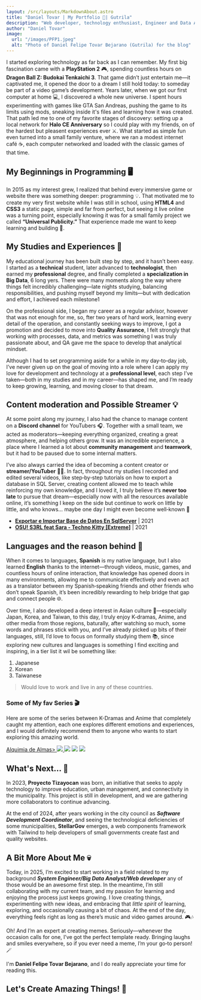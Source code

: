 ```yaml
---
layout: /src/layouts/MarkdownAbout.astro
title: "Daniel Tovar | My Portfolio 🚀| Gutrila"
description: "Web developer, technology enthusiast, Engineer and Data Analyst. From my beginnings and ahead, here I share my journey, experiences, and learnings. 🚀☕"
author: "Daniel Tovar"
image:
  url: "/images/PFP1.jpeg"
  alt: "Photo of Daniel Felipe Tovar Bejarano (Gutrila) for the blog"
---
```


I started exploring technology as far back as I can remember. My first big fascination came with a **PlayStation 2** 🎮, spending countless hours on **Dragon Ball Z: Budokai Tenkaichi 3**. That game didn’t just entertain me—it captivated me, it opened the door to a dream I still hold today: to someday be part of a video game’s development.
Years later, when we got our first computer at home 💻, I discovered a whole new universe. I spent hours experimenting with games like GTA San Andreas, pushing the game to its limits using mods, sneaking inside it's files and learning how it was created. That path led me to one of my favorite stages of discovery: setting up a local network for **Halo CE Anniversary** so I could play with my friends, on of the hardest but pleasent experiences ever ⚔️.
What started as simple fun even turned into a small family venture, where we ran a modest internet café ☕, each computer networked and loaded with the classic games of that time.

## My Beginnings in Programming 🖥️

In 2015 as my interest grew, I realized that behind every immersive game or website there was something deeper: programming 💡. That motivated me to create my very first website while I was still in school, using **HTML4** and **CSS3** a static page, simple and far from perfect, but seeing it live online was a turning point, especially knowing it was for a small family project we called **“Universal Publicity.”** That experience made me want to keep learning and building 🚀.

## My Studies and Experiences 🤖

My educational journey has been built step by step, and it hasn’t been easy. I started as a **technical** student, later advanced to **technologist**, then earned my **professional** degree, and finally completed a **specialization in Big Data**, 6 long yers. There were many moments along the way where things felt incredibly challenging—late nights studying, balancing responsibilities, and pushing myself beyond my limits—but with dedication and effort, I achieved each milestone1

On the professional side, I began my career as a regular advisor, however that was not enough for me, so, fter two years of hard work, learning every detail of the operation, and constantly seeking ways to improve, I got a promotion and decided to move into **Quality Assurance**, I felt strongly that working with processes, data, and metrics was something I was truly passionate about, and QA gave me the space to develop that analytical mindset.

Although I had to set programming aside for a while in my day‑to‑day job, I’ve never given up on the goal of moving into a role where I can apply my love for development and technology at a **professional level**, each step I’ve taken—both in my studies and in my career—has shaped me, and I’m ready to keep growing, learning, and moving closer to that dream.

## Content moderation and Possible Streamer 💡

At some point along my journey, I also had the chance to manage content on a **Discord channel** for YouTubers 🎧. Together with a small team, we acted as moderators—keeping everything organized, creating a great atmosphere, and helping others grow. It was an incredible experience, a place where I learned a lot about **community management** and **teamwork**, but it had to be paused due to some internal matters.

I’ve also always carried the idea of becoming a content creator or **streamer/YouTuber** 🎥✨. In fact, throughout my studies I recorded and edited several videos, like step‑by‑step tutorials on how to export a database in SQL Server, creating content allowed me to teach while reinforcing my own knowledge, and I loved it, I truly believe it’s **never too late** to pursue that dream—especially now with all the resources available online, it’s something I keep on the side but continue to work on little by little, and who knows… maybe one day I might even become well‑known 🌟

- **<a href="https://www.youtube.com/watch?v=vUJ37Yw4BTs" target="_blank" rel="noopener noreferrer">Exportar e Importar Base de Datos En SqlServer</a>** | 2021
- **<a href="https://www.youtube.com/watch?v=8zMMHcSKye8" target="_blank" rel="noopener noreferrer">OSU! S3RL feat Sara - Techno Kitty [Extreme]</a>** | 2021

## Languages and the reason behind 🧠

When it comes to languages, **Spanish** is my native language, but I also learned **English** thanks to the internet—through videos, music, games, and countless hours of online interaction, that knowledge has opened doors in many environments, allowing me to communicate effectively and even act as a translator between my Spanish‑speaking friends and other friends who don’t speak Spanish, it’s been incredibly rewarding to help bridge that gap and connect people 🌐.

Over time, I also developed a deep interest in Asian culture 🌸—especially Japan, Korea, and Taiwan, to this day, I truly enjoy K‑dramas, Anime, and other media from those regions, baturally, after watching so much, some words and phrases stick with you, and I’ve already picked up bits of their languages, still, I’d love to focus on formally studying them 📚, since exploring new cultures and languages is something I find exciting and inspiring, in a tier list it wil be something like:

1. Japanese
2. Korean
3. Taiwanese

> Would love to work and live in any of these countries.

### Some of My fav Series 🎬

Here are some of the series between K-Dramas and Anime that completely caught my attention, each one explores different emotions and experiences, and I would definitely recommend them to anyone who wants to start exploring this amazing world.

<div className="grid grid-cols-2 grid-rows-1 gap-4">
    <a href="https://www.netflix.com/title/81517188" target="_blank" class="w-full aspect-video rounded-lg overflow-hidden" rel="noopener noreferrer">Alquimia de Almas> <img src="/images/Alquimia.jpg"> </a>
     <a href="https://www.youtube.com/watch?v=1q7YTgCgYEM&t " target="_blank"  class="w-full aspect-video rounded-lg overflow-hidden"><img src="/images/love.jpg"></img></a>
    <a  href="https://www.youtube.com/watch?v=PYMEWsxiu5A&t" target="_blank" class="w-full aspect-video rounded-lg overflow-hidden"><img src="/images/blackclover.png"></img></a>
    <a href="https://www.youtube.com/watch?v=vbefk8HFEzc&t" target="_blank"  class="w-full aspect-video rounded-lg overflow-hidden"><img src="/images/frieren.jpg"></img></a>
</div>

## What's Next... 🚀

In 2023, **Proyecto Tizayocan** was born, an initiative that seeks to apply technology to improve education, urban management, and connectivity in the municipality. This project is still in development, and we are gathering more collaborators to continue advancing.

At the end of 2024, after years working in the city council as **_Software Development Coordinator_**, and seeing the technological deficiencies of some municipalities, **StellarGov** emerges, a web components framework with Tailwind to help developers of small governments create fast and quality websites.

## A Bit More About Me 💀

Today, in 2025, I’m excited to start working in a field related to my background **_System Engineer/Big Data Analyst/Web developer_** any of those would be an awesome first step. In the meantime, I’m still collaborating with my current team, and my passion for learning and enjoying the process just keeps growing. I love creating things, experimenting with new ideas, and embracing that _little spirit_ of learning, exploring, and occasionally causing a bit of chaos. At the end of the day, everything feels right as long as there’s music and video games around. 🎮🎶

Oh! And I’m an expert at creating memes. Seriously—whenever the occasion calls for one, I’ve got the perfect template ready. Bringing laughs and smiles everywhere, so if you ever need a meme, I’m your go‑to person! 🪄

I'm **Daniel Felipe Tovar Bejarano**, and I do really appreciate your time for reading this.

## Let's Create Amazing Things! 🚀 